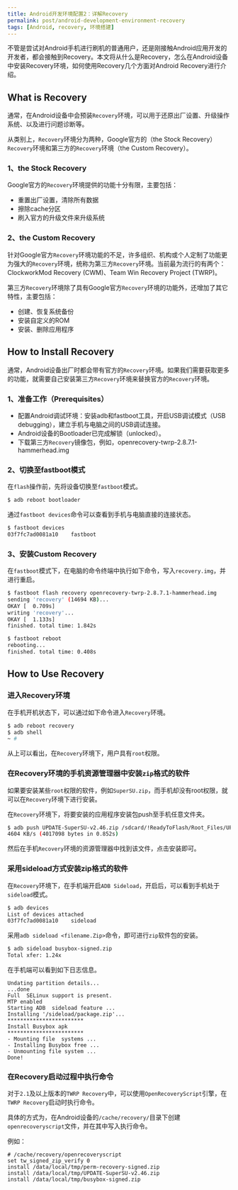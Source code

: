 ```yaml
---
title: Android开发环境配置2：详解Recovery
permalink: post/android-development-environment-recovery
tags: [Android, recovery, 环境搭建]
---
```


不管是尝试对Android手机进行刷机的普通用户，还是刚接触Android应用开发的开发者，都会接触到Recovery。本文将从什么是Recovery，怎么在Android设备中安装Recovery环境，如何使用Recovery几个方面对Android Recovery进行介绍。


## What is Recovery

通常，在Android设备中会预装`Recovery`环境，可以用于还原出厂设置、升级操作系统、以及进行问题诊断等。

从类别上，`Recovery`环境分为两种，Google官方的（the Stock Recovery）`Recovery`环境和第三方的`Recovery`环境（the Custom Recovery）。

### 1、the Stock Recovery

Google官方的`Recovery`环境提供的功能十分有限，主要包括：

- 重置出厂设置，清除所有数据
- 擦除cache分区
- 刷入官方的升级文件来升级系统

### 2、the Custom Recovery

针对Google官方`Recovery`环境功能的不足，许多组织、机构或个人定制了功能更为强大的`Recovery`环境，统称为第三方`Recovery`环境。当前最为流行的有两个：ClockworkMod Recovery (CWM)、Team Win Recovery Project (TWRP)。

第三方`Recovery`环境除了具有Google官方`Recovery`环境的功能外，还增加了其它特性，主要包括：

- 创建、恢复系统备份
- 安装自定义的ROM
- 安装、删除应用程序


## How to Install Recovery

通常，Android设备出厂时都会带有官方的`Recovery`环境。如果我们需要获取更多的功能，就需要自己安装第三方`Recovery`环境来替换官方的`Recovery`环境。

### 1、准备工作（Prerequisites）

- 配置Android调试环境：安装adb和fastboot工具，开启USB调试模式（USB debugging），建立手机与电脑之间的USB调试连接。
- Android设备的Bootloader已完成解锁（unlocked）。
- 下载第三方`Recovery`镜像包，例如，openrecovery-twrp-2.8.7.1-hammerhead.img

### 2、切换至fastboot模式

在`flash`操作前，先将设备切换至`fastboot`模式。

~~~bash
$ adb reboot bootloader
~~~

通过`fastboot devices`命令可以查看到手机与电脑直接的连接状态。

~~~bash
$ fastboot devices
03f7fc7ad0081a10	fastboot
~~~

### 3、安装Custom Recovery

在`fastboot`模式下，在电脑的命令终端中执行如下命令，写入`recovery.img`，并进行重启。

~~~bash
$ fastboot flash recovery openrecovery-twrp-2.8.7.1-hammerhead.img
sending 'recovery' (14694 KB)...
OKAY [  0.709s]
writing 'recovery'...
OKAY [  1.133s]
finished. total time: 1.842s

$ fastboot reboot
rebooting...
finished. total time: 0.408s
~~~


## How to Use Recovery

### 进入Recovery环境

在手机开机状态下，可以通过如下命令进入`Recovery`环境。

~~~bash
$ adb reboot recovery
$ adb shell
~ #
~~~

从上可以看出，在`Recovery`环境下，用户具有`root`权限。

### 在Recovery环境的手机资源管理器中安装`zip`格式的软件

如果要安装某些`root`权限的软件，例如`SuperSU.zip`，而手机却没有root权限，就可以在`Recovery`环境下进行安装。

在`Recovery`环境下，将要安装的应用程序安装包push至手机任意文件夹。

~~~bash
$ adb push UPDATE-SuperSU-v2.46.zip /sdcard/!ReadyToFlash/Root_Files/UPDATE-SuperSU-v2.46.zip
4604 KB/s (4017098 bytes in 0.852s)
~~~

然后在手机`Recovery`环境的资源管理器中找到该文件，点击安装即可。

### 采用sideload方式安装zip格式的软件

在`Recovery`环境下，在手机端开启`ADB Sideload`，开启后，可以看到手机处于`sideload`模式。

~~~bash
$ adb devices
List of devices attached
03f7fc7ad0081a10	sideload
~~~

采用`adb sideload <filename.Zip>`命令，即可进行`zip`软件包的安装。

~~~bash
$ adb sideload busybox-signed.zip
Total xfer: 1.24x
~~~

在手机端可以看到如下日志信息。

~~~
Undating partition details...
...done
Full  SELinux support is present.
MTP enabled
Starting ADB  sideload feature ...
Installing '/sideload/package.zip'...
************************
Install Busybox apk
************************
- Mounting file  systems ...
- Installing Busybox free ...
- Unmounting file system ...
Done!
~~~

### 在Recovery启动过程中执行命令

对于`2.1`及以上版本的`TWRP Recovery`中，可以使用`OpenRecoveryScript`引擎，在`TWRP Recovery`启动时执行命令。

具体的方式为，在Android设备的`/cache/recovery/`目录下创建`openrecoveryscript`文件，并在其中写入执行命令。

例如：

~~~vim
# /cache/recovery/openrecoveryscript
set tw_signed_zip_verify 0
install /data/local/tmp/perm-recovery-signed.zip
install /data/local/tmp/UPDATE-SuperSU-v2.46.zip
install /data/local/tmp/busybox-signed.zip
~~~
